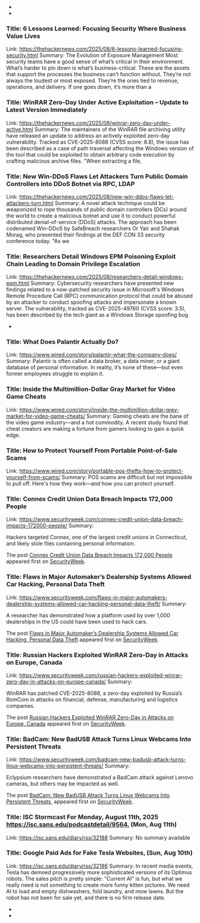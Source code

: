  - 
 - 
### Title: 6 Lessons Learned: Focusing Security Where Business Value Lives
Link: https://thehackernews.com/2025/08/6-lessons-learned-focusing-security.html
Summary: The Evolution of Exposure Management
Most security teams have a good sense of what’s critical in their environment. What’s harder to pin down is what’s business-critical. These are the assets that support the processes the business can’t function without. They’re not always the loudest or most exposed. They’re the ones tied to revenue, operations, and delivery. If one goes down, it’s more than a

### Title: WinRAR Zero-Day Under Active Exploitation – Update to Latest Version Immediately
Link: https://thehackernews.com/2025/08/winrar-zero-day-under-active.html
Summary: The maintainers of the WinRAR file archiving utility have released an update to address an actively exploited zero-day vulnerability.
Tracked as CVE-2025-8088 (CVSS score: 8.8), the issue has been described as a case of path traversal affecting the Windows version of the tool that could be exploited to obtain arbitrary code execution by crafting malicious archive files.
"When extracting a file,

### Title: New Win-DDoS Flaws Let Attackers Turn Public Domain Controllers into DDoS Botnet via RPC, LDAP
Link: https://thehackernews.com/2025/08/new-win-ddos-flaws-let-attackers-turn.html
Summary: A novel attack technique could be weaponized to rope thousands of public domain controllers (DCs) around the world to create a malicious botnet and use it to conduct powerful distributed denial-of-service (DDoS) attacks.
The approach has been codenamed Win-DDoS by SafeBreach researchers Or Yair and Shahak Morag, who presented their findings at the DEF CON 33 security conference today.
"As we

### Title: Researchers Detail Windows EPM Poisoning Exploit Chain Leading to Domain Privilege Escalation
Link: https://thehackernews.com/2025/08/researchers-detail-windows-epm.html
Summary: Cybersecurity researchers have presented new findings related to a now-patched security issue in Microsoft's Windows Remote Procedure Call (RPC) communication protocol that could be abused by an attacker to conduct spoofing attacks and impersonate a known server.
The vulnerability, tracked as CVE-2025-49760 (CVSS score: 3.5), has been described by the tech giant as a Windows Storage spoofing bug

 - 
### Title: What Does Palantir Actually Do?
Link: https://www.wired.com/story/palantir-what-the-company-does/
Summary: Palantir is often called a data broker, a data miner, or a giant database of personal information. In reality, it’s none of these—but even former employees struggle to explain it.

### Title: Inside the Multimillion-Dollar Gray Market for Video Game Cheats
Link: https://www.wired.com/story/inside-the-multimillion-dollar-grey-market-for-video-game-cheats/
Summary: Gaming cheats are the bane of the video game industry—and a hot commodity. A recent study found that cheat creators are making a fortune from gamers looking to gain a quick edge.

### Title: How to Protect Yourself From Portable Point-of-Sale Scams
Link: https://www.wired.com/story/portable-pos-thefts-how-to-protect-yourself-from-scams/
Summary: POS scams are difficult but not impossible to pull off. Here's how they work—and how you can protect yourself.

### Title: Connex Credit Union Data Breach Impacts 172,000 People
Link: https://www.securityweek.com/connex-credit-union-data-breach-impacts-172000-people/
Summary: <p>Hackers targeted Connex, one of the largest credit unions in Connecticut, and likely stole files containing personal information. </p>
<p>The post <a href="https://www.securityweek.com/connex-credit-union-data-breach-impacts-172000-people/">Connex Credit Union Data Breach Impacts 172,000 People</a> appeared first on <a href="https://www.securityweek.com">SecurityWeek</a>.</p>

### Title: Flaws in Major Automaker’s Dealership Systems Allowed Car Hacking, Personal Data Theft
Link: https://www.securityweek.com/flaws-in-major-automakers-dealership-systems-allowed-car-hacking-personal-data-theft/
Summary: <p>A researcher has demonstrated how a platform used by over 1,000 dealerships in the US could have been used to hack cars.</p>
<p>The post <a href="https://www.securityweek.com/flaws-in-major-automakers-dealership-systems-allowed-car-hacking-personal-data-theft/">Flaws in Major Automaker&#8217;s Dealership Systems Allowed Car Hacking, Personal Data Theft</a> appeared first on <a href="https://www.securityweek.com">SecurityWeek</a>.</p>

### Title: Russian Hackers Exploited WinRAR Zero-Day in Attacks on Europe, Canada
Link: https://www.securityweek.com/russian-hackers-exploited-winrar-zero-day-in-attacks-on-europe-canada/
Summary: <p>WinRAR has patched CVE-2025-8088, a zero-day exploited by Russia’s RomCom in attacks on financial, defense, manufacturing and logistics companies.</p>
<p>The post <a href="https://www.securityweek.com/russian-hackers-exploited-winrar-zero-day-in-attacks-on-europe-canada/">Russian Hackers Exploited WinRAR Zero-Day in Attacks on Europe, Canada</a> appeared first on <a href="https://www.securityweek.com">SecurityWeek</a>.</p>

### Title: BadCam: New BadUSB Attack Turns Linux Webcams Into Persistent Threats
Link: https://www.securityweek.com/badcam-new-badusb-attack-turns-linux-webcams-into-persistent-threats/
Summary: <p>Eclypsium researchers have demonstrated a BadCam attack against Lenovo cameras, but others may be impacted as well.</p>
<p>The post <a href="https://www.securityweek.com/badcam-new-badusb-attack-turns-linux-webcams-into-persistent-threats/">BadCam: New BadUSB Attack Turns Linux Webcams Into Persistent Threats </a> appeared first on <a href="https://www.securityweek.com">SecurityWeek</a>.</p>

### Title: ISC Stormcast For Monday, August 11th, 2025 https://isc.sans.edu/podcastdetail/9564, (Mon, Aug 11th)
Link: https://isc.sans.edu/diary/rss/32188
Summary: No summary available

### Title: Google Paid Ads for Fake Tesla Websites, (Sun, Aug 10th)
Link: https://isc.sans.edu/diary/rss/32186
Summary: In recent media events, Tesla has demoed progressively more sophisticated versions of its Optimus robots. The sales pitch is pretty simple: "Current AI" is fun, but what we really need is not something to create more funny kitten pictures. We need AI to load and empty dishwashers, fold laundry, and mow lawns. But the robot has not been for sale yet, and there is no firm release date.&#xd;

 - 
 - 
